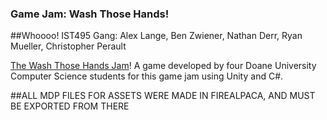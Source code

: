 ### Game Jam: Wash Those Hands! 
##Whoooo! IST495 Gang: Alex Lange, Ben Zwiener, Nathan Derr, Ryan Mueller, Christopher Perault

[The Wash Those Hands Jam](https://itch.io/jam/wash-your-hands-jam-coronavirus)! A game developed by four Doane University Computer Science students for this game jam using Unity and C#.



##ALL MDP FILES FOR ASSETS WERE MADE IN FIREALPACA, AND MUST BE EXPORTED FROM THERE

